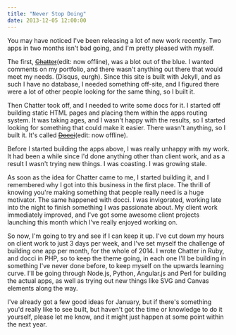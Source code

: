 ```yaml
---
title: "Never Stop Doing"
date: 2013-12-05 12:00:00
---
```


You may have noticed I've been releasing a lot of new work recently. Two apps in two months isn't bad going, and I'm pretty pleased with myself.

The first, <del><a href="http://chatter.li" data-proofer-ignore>Chatter</a></del>(edit: now offline), was a blot out of the blue. I wanted comments on my portfolio, and there wasn't anything out there that would meet my needs. (Disqus, eurgh). Since this site is built with Jekyll, and as such I have no database, I needed something off-site, and I figured there were a lot of other people looking for the same thing, so I built it.

Then Chatter took off, and I needed to write some docs for it. I started off building static HTML pages and placing them within the apps routing system. It was taking ages, and I wasn't happy with the results, so I started looking for something that could make it easier. There wasn't anything, so I built it. It's called <del><a href="http://docci.co" data-proofer-ignore>Docci</a></del>(edit: now offline).

Before I started building the apps above, I was really unhappy with my work. It had been a while since I'd done anything other than client work, and as a result I wasn't trying new things. I was coasting. I was growing stale.

As soon as the idea for Chatter came to me, I started building it, and I remembered why I got into this business in the first place. The thrill of knowing you're making something that people really need is a huge motivator. The same happened with docci. I was invigorated, working late into the night to finish something I was passionate about. My client work immediately improved, and I've got some awesome client projects launching this month which I've really enjoyed working on.

So now, I'm going to try and see if I can keep it up. I've cut down my hours on client work to just 3 days per week, and I've set myself the challenge of building one app per month, for the whole of 2014. I wrote Chatter in Ruby, and docci in PHP, so to keep the theme going, in each one I'll be building in something I've never done before, to keep myself on the upwards learning curve. I'll be going through Node.js, Python, Angular.js and Perl for building the actual apps, as well as trying out new things like SVG and Canvas elements along the way.

I've already got a few good ideas for January, but if there's something you'd really like to see built, but haven't got the time or knowledge to do it yourself, please let me know, and it might just happen at some point within the next year.
